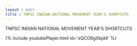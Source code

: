 ```yaml
---
layout : null
title : TNPSC INDIAN NATIONAL MOVEMENT YEAR'S SHORTCUTS
---
```


TNPSC INDIAN NATIONAL MOVEMENT YEAR'S SHORTCUTS



{% include youtubePlayer.html id='xQCO6gXbjd4' %}
